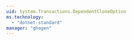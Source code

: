 ```yaml
---
uid: System.Transactions.DependentCloneOption
ms.technology: 
  - "dotnet-standard"
manager: "ghogen"
---
```

